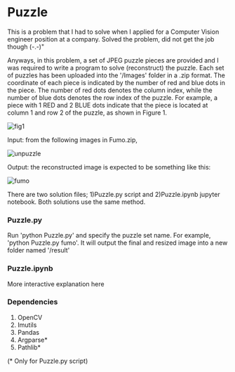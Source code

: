 # Puzzle

This is a problem that I had to solve when I applied for a Computer Vision engineer position at a company. 
Solved the problem, did not get the job though (-.-)"

Anyways, in this problem, a set of JPEG puzzle pieces are provided and I was required to write a program to solve (reconstruct) the puzzle. Each set of puzzles has been uploaded into the '/Images' folder in a .zip format. The coordinate of each piece is indicated by the number of red and blue dots in the piece. The number of red dots denotes the column index, while the number of blue dots denotes the row index of the puzzle. For example, a piece with 1 RED and 2 BLUE dots indicate that the piece is located at column 1 and row 2 of the puzzle, as shown in Figure 1.

![fig1](https://user-images.githubusercontent.com/44108332/73421048-81fcbd80-435f-11ea-80ce-1bf13001eaac.PNG)

Input: from the following images in Fumo.zip,

![unpuzzle](https://user-images.githubusercontent.com/44108332/73420992-57ab0000-435f-11ea-81fe-39894ac2c711.PNG)

Output: the reconstructed image is expected to be something like this:

![fumo](https://user-images.githubusercontent.com/44108332/73420829-d3f11380-435e-11ea-9952-e6c53128ebf0.jpg)

There are two solution files; 1)Puzzle.py script and 2)Puzzle.ipynb jupyter notebook. Both solutions use the same method. 

### Puzzle.py

Run 'python Puzzle.py' and specify the puzzle set name. For example, 'python Puzzle.py fumo'. It will output the final and resized image into a new folder named '/result'

### Puzzle.ipynb

More interactive explanation here 

### Dependencies

1. OpenCV
2. Imutils
3. Pandas
4. Argparse*
5. Pathlib*


(* Only for Puzzle.py script)











